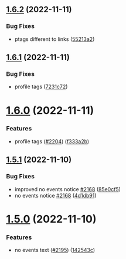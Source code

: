 ## [1.6.2](https://github.com/EddieHubCommunity/LinkFree/compare/v1.6.1...v1.6.2) (2022-11-11)


### Bug Fixes

* ptags different to links ([55213a2](https://github.com/EddieHubCommunity/LinkFree/commit/55213a21c3a175271306f7627bff5722564acf3e))



## [1.6.1](https://github.com/EddieHubCommunity/LinkFree/compare/v1.6.0...v1.6.1) (2022-11-11)


### Bug Fixes

* profile tags ([7231c72](https://github.com/EddieHubCommunity/LinkFree/commit/7231c727d6874589c9bd5fc27b257494bbe06b25))



# [1.6.0](https://github.com/EddieHubCommunity/LinkFree/compare/v1.5.1...v1.6.0) (2022-11-11)


### Features

* profile tags ([#2204](https://github.com/EddieHubCommunity/LinkFree/issues/2204)) ([f333a2b](https://github.com/EddieHubCommunity/LinkFree/commit/f333a2b81eca480f6b9f1745c1688e18fc98010d))



## [1.5.1](https://github.com/EddieHubCommunity/LinkFree/compare/v1.5.0...v1.5.1) (2022-11-10)


### Bug Fixes

* improved no events notice [#2168](https://github.com/EddieHubCommunity/LinkFree/issues/2168) ([85e0cf5](https://github.com/EddieHubCommunity/LinkFree/commit/85e0cf53eb810be860ef1dd01c5b9a75199fd5b2))
* no events notice [#2168](https://github.com/EddieHubCommunity/LinkFree/issues/2168) ([4d1db91](https://github.com/EddieHubCommunity/LinkFree/commit/4d1db918a9ac8949ab7aea5ecf3dd4d7111e05fb))



# [1.5.0](https://github.com/EddieHubCommunity/LinkFree/compare/v1.4.0...v1.5.0) (2022-11-10)


### Features

* no events text ([#2195](https://github.com/EddieHubCommunity/LinkFree/issues/2195)) ([142543c](https://github.com/EddieHubCommunity/LinkFree/commit/142543ca98ae4bb74160a3d0f6dae41b0a4e6ba2))



